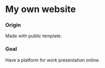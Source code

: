# My own website
### Origin
Made with public template.


### Goal
Have a platform for work presentation online.
